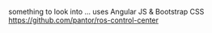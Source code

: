 something to look into ... uses Angular JS & Bootstrap CSS
https://github.com/pantor/ros-control-center
